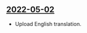 ## [2022-05-02](https://github.com/faktaoklimatu/graphics/blob/a2b590ed24b21dabf8d0c75b84dfd4e6d6f17d37/data-visualization/policies/world/carbon-pricing/en-emissions-pricing-world.ai)

- Upload English translation.

